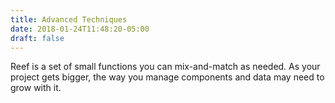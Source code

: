 ```yaml
---
title: Advanced Techniques
date: 2018-01-24T11:48:20-05:00
draft: false
---
```


Reef is a set of small functions you can mix-and-match as needed. As your project gets bigger, the way you manage components and data may need to grow with it.
